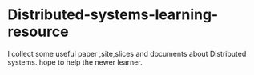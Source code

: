 # Distributed-systems-learning-resource
I collect some useful paper ,site,slices and documents about Distributed systems. hope to help the newer learner.
